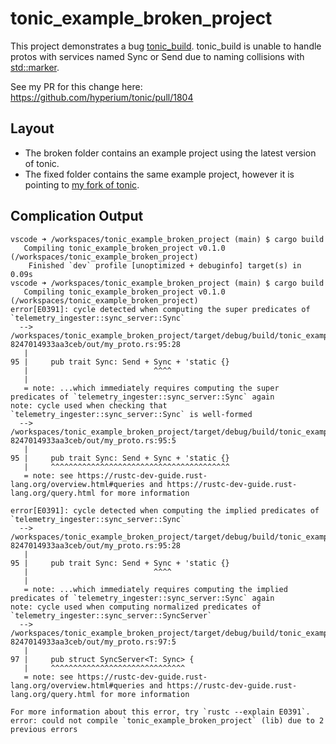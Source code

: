 # tonic_example_broken_project

This project demonstrates a bug [tonic_build](https://github.com/hyperium/tonic/tree/master/tonic-build). tonic_build is unable to handle protos with services named Sync or Send due to naming collisions with [std::marker](https://doc.rust-lang.org/std/marker/index.html).

See my PR for this change here: https://github.com/hyperium/tonic/pull/1804

## Layout

- The broken folder contains an example project using the latest version of tonic.
- The fixed folder contains the same example project, however it is pointing to [my fork of tonic](https://github.com/LockedThread/tonic/tree/fix/std-naming-collision).


## Complication Output
```
vscode ➜ /workspaces/tonic_example_broken_project (main) $ cargo build
   Compiling tonic_example_broken_project v0.1.0 (/workspaces/tonic_example_broken_project)
    Finished `dev` profile [unoptimized + debuginfo] target(s) in 0.09s
vscode ➜ /workspaces/tonic_example_broken_project (main) $ cargo build
   Compiling tonic_example_broken_project v0.1.0 (/workspaces/tonic_example_broken_project)
error[E0391]: cycle detected when computing the super predicates of `telemetry_ingester::sync_server::Sync`
  --> /workspaces/tonic_example_broken_project/target/debug/build/tonic_example_broken_project-8247014933aa3ceb/out/my_proto.rs:95:28
   |
95 |     pub trait Sync: Send + Sync + 'static {}
   |                            ^^^^
   |
   = note: ...which immediately requires computing the super predicates of `telemetry_ingester::sync_server::Sync` again
note: cycle used when checking that `telemetry_ingester::sync_server::Sync` is well-formed
  --> /workspaces/tonic_example_broken_project/target/debug/build/tonic_example_broken_project-8247014933aa3ceb/out/my_proto.rs:95:5
   |
95 |     pub trait Sync: Send + Sync + 'static {}
   |     ^^^^^^^^^^^^^^^^^^^^^^^^^^^^^^^^^^^^^^^^
   = note: see https://rustc-dev-guide.rust-lang.org/overview.html#queries and https://rustc-dev-guide.rust-lang.org/query.html for more information

error[E0391]: cycle detected when computing the implied predicates of `telemetry_ingester::sync_server::Sync`
  --> /workspaces/tonic_example_broken_project/target/debug/build/tonic_example_broken_project-8247014933aa3ceb/out/my_proto.rs:95:28
   |
95 |     pub trait Sync: Send + Sync + 'static {}
   |                            ^^^^
   |
   = note: ...which immediately requires computing the implied predicates of `telemetry_ingester::sync_server::Sync` again
note: cycle used when computing normalized predicates of `telemetry_ingester::sync_server::SyncServer`
  --> /workspaces/tonic_example_broken_project/target/debug/build/tonic_example_broken_project-8247014933aa3ceb/out/my_proto.rs:97:5
   |
97 |     pub struct SyncServer<T: Sync> {
   |     ^^^^^^^^^^^^^^^^^^^^^^^^^^^^^^
   = note: see https://rustc-dev-guide.rust-lang.org/overview.html#queries and https://rustc-dev-guide.rust-lang.org/query.html for more information

For more information about this error, try `rustc --explain E0391`.
error: could not compile `tonic_example_broken_project` (lib) due to 2 previous errors
```
